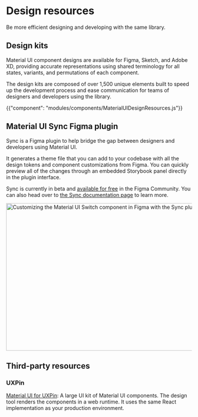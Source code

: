 # Design resources

<p class="description">Be more efficient designing and developing with the same library.</p>

## Design kits

Material UI component designs are available for Figma, Sketch, and Adobe XD, providing accurate representations using shared terminology for all states, variants, and permutations of each component.

The design kits are composed of over 1,500 unique elements built to speed up the development process and ease communication for teams of designers and developers using the library.

{{"component": "modules/components/MaterialUIDesignResources.js"}}

## Material UI Sync Figma plugin

Sync is a Figma plugin to help bridge the gap between designers and developers using Material UI.

It generates a theme file that you can add to your codebase with all the design tokens and component customizations from Figma.
You can quickly preview all of the changes through an embedded Storybook panel directly in the plugin interface.

Sync is currently in beta and [available for free](https://www.figma.com/community/plugin/1336346114713490235/) in the Figma Community.
You can also head over to [the Sync documentation page](/material-ui/design-resources/material-ui-sync/) to learn more.

<img src="/static/material-ui/design-resources/sync.png" style="width: 814px;" alt="Customizing the Material UI Switch component in Figma with the Sync plugin running." width="1628" height="400" />

## Third-party resources

### UXPin

[Material UI for UXPin](https://www.uxpin.com/merge/mui-library): A large UI kit of Material UI components.
The design tool renders the components in a web runtime. It uses the same React implementation as your production environment.
